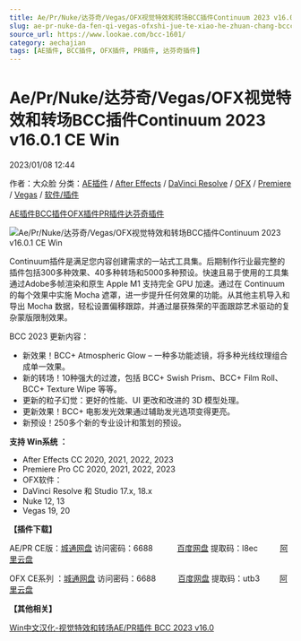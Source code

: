 ```yaml
---
title: Ae/Pr/Nuke/达芬奇/Vegas/OFX视觉特效和转场BCC插件Continuum 2023 v16.0.1 CE Win
slug: ae-pr-nuke-da-fen-qi-vegas-ofxshi-jue-te-xiao-he-zhuan-chang-bcccha-jian-continuum-2023-v16-0-1-ce-win
source_url: https://www.lookae.com/bcc-1601/
category: aechajian
tags: [AE插件, BCC插件, OFX插件, PR插件, 达芬奇插件]
---
```

# Ae/Pr/Nuke/达芬奇/Vegas/OFX视觉特效和转场BCC插件Continuum 2023 v16.0.1 CE Win

2023/01/08 12:44

作者：大众脸
分类：[AE插件](https://www.lookae.com/after-effects/aechajian/) / [After Effects](https://www.lookae.com/after-effects/) / [DaVinci Resolve](https://www.lookae.com/qitarjcj/resolvezy/) / [OFX](https://www.lookae.com/qitarjcj/ofxzy/) / [Premiere](https://www.lookae.com/qitarjcj/premierezy/) / [Vegas](https://www.lookae.com/qitarjcj/vegaszy/) / [软件/插件](https://www.lookae.com/qitarjcj/)

[AE插件](https://www.lookae.com/tag/ae%e6%8f%92%e4%bb%b6/)[BCC插件](https://www.lookae.com/tag/bcc%e6%8f%92%e4%bb%b6/)[OFX插件](https://www.lookae.com/tag/ofx%e6%8f%92%e4%bb%b6/)[PR插件](https://www.lookae.com/tag/pr%e6%8f%92%e4%bb%b6/)[达芬奇插件](https://www.lookae.com/tag/%e8%be%be%e8%8a%ac%e5%a5%87%e6%8f%92%e4%bb%b6/)

![Ae/Pr/Nuke/达芬奇/Vegas/OFX视觉特效和转场BCC插件Continuum 2023 v16.0.1 CE Win](https://www.lookae.com/wp-content/uploads/2022/10/BCC-2023.jpg "Ae/Pr/Nuke/达芬奇/Vegas/OFX视觉特效和转场BCC插件Continuum 2023 v16.0.1 CE Win-LookAE.com")

Continuum插件是满足您内容创建需求的一站式工具集。后期制作行业最完整的插件包括300多种效果、40多种转场和5000多种预设。快速且易于使用的工具集通过Adob​​e多帧渲染和原生 Apple M1 支持完全 GPU 加速。通过在 Continuum 的每个效果中实施 Mocha 遮罩，进一步提升任何效果的功能。从其他主机导入和导出 Mocha 数据，轻松设置偏移跟踪，并通过屡获殊荣的平面跟踪艺术驱动的复杂蒙版限制效果。

BCC 2023 更新内容：

* 新效果！BCC+ Atmospheric Glow – 一种多功能滤镜，将多种光线纹理组合成单一效果。
* 新的转场！10种强大的过渡，包括 BCC+ Swish Prism、BCC+ Film Roll、BCC+ Texture Wipe 等等。
* 更新的粒子幻觉：更好的性能、UI 更改和改进的 3D 模型处理。
* 更新效果！BCC+ 电影发光效果通过辅助发光选项变得更亮。
* 新预设！250多个新的专业设计和策划的预设。

**支持 Win系统 ：**

* After Effects CC 2020, 2021, 2022, 2023
* Premiere Pro CC 2020, 2021, 2022, 2023
* OFX软件：
* DaVinci Resolve 和 Studio 17.x, 18.x
* Nuke 12, 13
* Vegas 19, 20

**【插件下载】**

AE/PR CE版：[城通网盘](https://url70.ctfile.com/f/2827370-762010549-9e47ed?p=4431) 访问密码：6688           [百度网盘](https://pan.baidu.com/s/1PrwVEME2T1yeE_XXKId0Tw?pwd=l8ec) 提取码：l8ec          [阿里云盘](https://www.aliyundrive.com/s/PZSRC2GK31T)

OFX CE系列 ：[城通网盘](https://url70.ctfile.com/f/2827370-762010551-5c869c?p=4431) 访问密码：6688          [百度网盘](https://pan.baidu.com/s/15VeQk7Wrwl0TsQhrlsOXxA?pwd=utb3) 提取码：utb3         [阿里云盘](https://www.aliyundrive.com/s/LevfZRt2deh)

**【其他相关】**

[Win中文汉化-视觉特效和转场AE/PR插件 BCC 2023 v16.0](https://www.lookae.com/bcc-2021-ch/)
